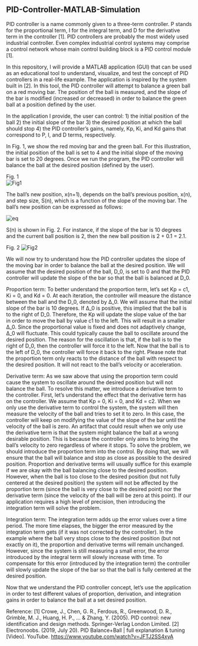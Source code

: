 ## PID-Controller-MATLAB-Simulation


PID controller is a name commonly given to a three-term controller. P stands for the proportional term, I for the integral term, and D for the derivative term in the controller [1]. PID controllers are probably the most widely used industrial controller. Even complex industrial control systems may comprise a control network whose main control building block is a PID control module [1].  

In this repository, I will provide a MATLAB application (GUI) that can be used as an educational tool to understand, visualize, and test the concept of PID controllers in a real-life example.  The application is inspired by the system built in [2]. In this tool, the PID controller will attempt to balance a green ball on a red moving bar. The position of the ball is measured, and the slope of the bar is modified (increased or decreased) in order to balance the green ball at a position defined by the user. 

In the application I provide, the user can control:
	1) the initial position of the ball
	2) the initial slope of the bar
	3) the desired position at which the ball should stop
	4) the PID controller’s gains, namely, Kp, Ki, and Kd gains that correspond to P, I, and D terms, respectively. 
	
In Fig. 1, we show the red moving bar and the green ball. For this illustration, the initial position of the ball is set to 4 and the initial slope of the moving bar is set to 20 degrees. Once we run the program, the PID controller will balance the ball at the desired position (defined by the user).
 
Fig. 1    
    ![Fig1](https://user-images.githubusercontent.com/66024269/178178129-7e5fa69c-d071-48cb-a65b-4c176624d5bb.png)

The ball’s new position, x(n+1), depends on the ball’s previous position, x(n), and step size, S(n), which is a function of the slope of the moving bar. The ball’s new position can be expressed as follows:


![eq](https://user-images.githubusercontent.com/66024269/178178398-b5ffb4f1-38a4-44cd-9193-54571066cdd2.PNG)



S(n) is shown in Fig. 2. For instance, if the slope of the bar is 10 degrees and the current ball position is 2, then the new ball position is 2 + 0.1 = 2.1. 
 
 
Fig. 2
    ![Fig2](https://user-images.githubusercontent.com/66024269/178178549-c02b8625-5c6b-4f43-811f-15812718f7dd.png)

We will now try to understand how the PID controller updates the slope of the moving bar in order to balance the ball at the desired position. We will assume that the desired position of the ball, D_0, is set to 0 and that the PID controller will update the slope of the bar so that the ball is balanced at D_0. 

Proportion term:
To better understand the proportion term, let’s set Kp = c1, Ki = 0, and Kd = 0. At each iteration, the controller will measure the distance between the ball and the D_0, denoted by ∆_0. We will assume that the initial slope of the bar is 10 degrees. If ∆_0 is positive, this implied that the ball is to the right of D_0. Therefore, the Kp will update the slope value of the bar in order to move the ball by value c1 to the left. This will result in a smaller ∆_0. Since the proportional value is fixed and does not adaptively change, ∆_0 will fluctuate. This could typically cause the ball to oscillate around the desired position. The reason for the oscillation is that, if the ball is to the right of D_0, then the controller will force it to the left. Now that the ball is to the left of D_0, the controller will force it back to the right. Please note that the proportion term only reacts to the distance of the ball with respect to the desired position. It will not react to the ball’s velocity or acceleration. 

Derivative term:
As we saw above that using the proportion term could cause the system to oscillate around the desired position but will not balance the ball. To resolve this matter, we introduce a derivative term to the controller. First, let’s understand the effect that the derivative term has on the controller. We assume that Kp = 0, Ki = 0, and Kd = c2. 
When we only use the derivative term to control the system, the system will then measure the velocity of the ball and tries to set it to zero. In this case, the controller will keep on modifying the value of the slope of the bar until the velocity of the ball is zero. An artifact that could result when we only use the derivative term is that the system might balance the ball at a wrong desirable position. This is because the controller only aims to bring the ball’s velocity to zero regardless of where it stops. To solve the problem, we should introduce the proportion term into the control. By doing that, we will ensure that the ball will balance and stop as close as possible to the desired position. 
Proportion and derivative terms will usually suffice for this example if we are okay with the ball balancing close to the desired position. However, when the ball is too close to the desired position (but not fully centered at the desired position) the system will not be affected by the proportion term (since the ball is very close to the desired point) nor the derivative term (since the velocity of the ball will be zero at this point). If our application requires a high level of precision, then introducing the integration term will solve the problem.

Integration term:
The integration term adds up the error values over a time period. The more time elapses, the bigger the error measured by the integration term gets (if it was not corrected by the controller). In the example where the ball very stops close to the desired position (but not exactly on it), the proportion and derivative terms will remain unchanged. However, since the system is still measuring a small error, the error introduced by the integral term will slowly increase with time. To compensate for this error (introduced by the integration term) the controller will slowly update the slope of the bar so that the ball is fully centered at the desired position.  



Now that we understand the PID controller concept, let’s use the application in order to test different values of proportion, derivation, and integration gains in order to balance the ball at a set desired position. 



Reference:
[1] Crowe, J., Chen, G. R., Ferdous, R., Greenwood, D. R., Grimble, M. J., Huang, H. P., ... & Zhang, Y. (2005). PID control: new identification and design methods. Springer-Verlag London Limited.
[2] Electronoobs. (2019, July 20). PID Balance+Ball | full explanation & tuning [Video]. YouTube. https://www.youtube.com/watch?v=JFTJ2SS4xyA
